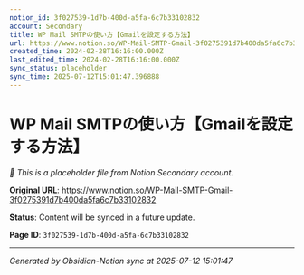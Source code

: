 ```yaml
---
notion_id: 3f027539-1d7b-400d-a5fa-6c7b33102832
account: Secondary
title: WP Mail SMTPの使い方【Gmailを設定する方法】
url: https://www.notion.so/WP-Mail-SMTP-Gmail-3f0275391d7b400da5fa6c7b33102832
created_time: 2024-02-28T16:16:00.000Z
last_edited_time: 2024-02-28T16:16:00.000Z
sync_status: placeholder
sync_time: 2025-07-12T15:01:47.396888
---
```


# WP Mail SMTPの使い方【Gmailを設定する方法】

*🔄 This is a placeholder file from Notion Secondary account.*

**Original URL**: https://www.notion.so/WP-Mail-SMTP-Gmail-3f0275391d7b400da5fa6c7b33102832

**Status**: Content will be synced in a future update.

**Page ID**: `3f027539-1d7b-400d-a5fa-6c7b33102832`

---

*Generated by Obsidian-Notion sync at 2025-07-12 15:01:47*
